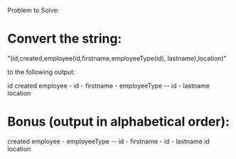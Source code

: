 Problem to Solve:

# Convert the string:
"(id,created,employee(id,firstname,employeeType(id), lastname),location)"

to the following output:

id
created
employee
\- id
\- firstname
\- employeeType
\-- id
\- lastname
location

# Bonus (output in alphabetical order):
created
employee
\- employeeType
\-- id
\- firstname
\- id
\- lastname
id
location
